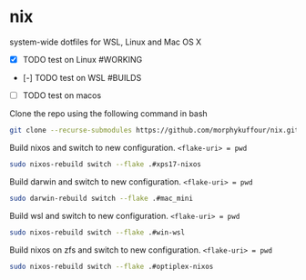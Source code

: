 # nix

system-wide dotfiles for WSL, Linux and Mac OS X

- [x] TODO test on Linux #WORKING
- [-] TODO test on WSL #BUILDS
- [ ] TODO test on macos 

Clone the repo using the following command in bash
```bash
git clone --recurse-submodules https://github.com/morphykuffour/nix.git
```
Build nixos and switch to new configuration. `<flake-uri> = pwd`
```bash
sudo nixos-rebuild switch --flake .#xps17-nixos
```

Build darwin and switch to new configuration. `<flake-uri> = pwd`
```bash
sudo darwin-rebuild switch --flake .#mac_mini
```

Build wsl and switch to new configuration. `<flake-uri> = pwd`
```bash
sudo nixos-rebuild switch --flake .#win-wsl
```


Build nixos on zfs and switch to new configuration. `<flake-uri> = pwd`
```bash
sudo nixos-rebuild switch --flake .#optiplex-nixos
```
